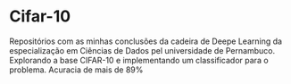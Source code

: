 # Cifar-10
Repositórios com as minhas conclusões da cadeira de Deepe Learning da especialização em Ciências de Dados pel universidade de Pernambuco.
Explorando a base CIFAR-10 e implementando um classificador para o problema. 
Acuracia de mais de 89%
